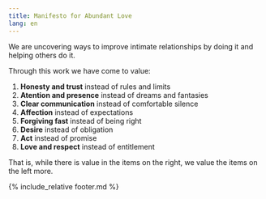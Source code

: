 ```yaml
---
title: Manifesto for Abundant Love
lang: en
---
```


We are uncovering ways to improve intimate relationships by doing it and helping others do it.

Through this work we have come to value:

1. **Honesty and trust** instead of rules and limits
2. **Atention and presence** instead of dreams and fantasies
3. **Clear communication** instead of comfortable silence
4. **Affection** instead of expectations
5. **Forgiving fast** instead of being right
6. **Desire** instead of obligation
7. **Act** instead of promise
8. **Love and respect** instead of entitlement 

That is, while there is value in the items on the right, we value the items on the left more.


{% include_relative footer.md %}
